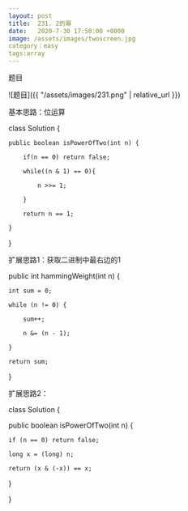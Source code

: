 ```yaml
---
layout: post
title:  231. 2的幂
date:   2020-7-30 17:50:00 +0000
image: /assets/images/twoscreen.jpg
category：easy
tags:array
---
```

题目

![题目]({{ "/assets/images/231.png" | relative_url }})



基本思路：位运算

class Solution {

    public boolean isPowerOfTwo(int n) {
	
        if(n == 0) return false;
		
        while((n & 1) == 0){
		
            n >>= 1;
			
        }
		
        return n == 1;
		
    }
	
}


扩展思路1：获取二进制中最右边的1

public int hammingWeight(int n) {

    int sum = 0;
	
    while (n != 0) {
	
        sum++;
		
        n &= (n - 1);
		
    }
	
    return sum;
	
}


扩展思路2：

class Solution {

  public boolean isPowerOfTwo(int n) {
  
    if (n == 0) return false;
	
    long x = (long) n;
	
    return (x & (-x)) == x;
	
  }
  
}


